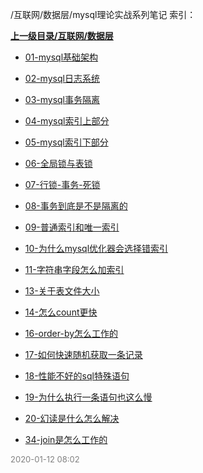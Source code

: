 /互联网/数据层/mysql理论实战系列笔记 索引：


**[上一级目录/互联网/数据层](/互联网/数据层/index.md)**

- [01-mysql基础架构](/互联网/数据层/mysql理论实战系列笔记/01-mysql基础架构.md)

- [02-mysql日志系统](/互联网/数据层/mysql理论实战系列笔记/02-mysql日志系统.md)

- [03-mysql事务隔离](/互联网/数据层/mysql理论实战系列笔记/03-mysql事务隔离.md)

- [04-mysql索引上部分](/互联网/数据层/mysql理论实战系列笔记/04-mysql索引上部分.md)

- [05-mysql索引下部分](/互联网/数据层/mysql理论实战系列笔记/05-mysql索引下部分.md)

- [06-全局锁与表锁](/互联网/数据层/mysql理论实战系列笔记/06-全局锁与表锁.md)

- [07-行锁-事务-死锁](/互联网/数据层/mysql理论实战系列笔记/07-行锁-事务-死锁.md)

- [08-事务到底是不是隔离的](/互联网/数据层/mysql理论实战系列笔记/08-事务到底是不是隔离的.md)

- [09-普通索引和唯一索引](/互联网/数据层/mysql理论实战系列笔记/09-普通索引和唯一索引.md)

- [10-为什么mysql优化器会选择错索引](/互联网/数据层/mysql理论实战系列笔记/10-为什么mysql优化器会选择错索引.md)

- [11-字符串字段怎么加索引](/互联网/数据层/mysql理论实战系列笔记/11-字符串字段怎么加索引.md)

- [13-关于表文件大小](/互联网/数据层/mysql理论实战系列笔记/13-关于表文件大小.md)

- [14-怎么count更快](/互联网/数据层/mysql理论实战系列笔记/14-怎么count更快.md)

- [16-order-by怎么工作的](/互联网/数据层/mysql理论实战系列笔记/16-order-by怎么工作的.md)

- [17-如何快速随机获取一条记录](/互联网/数据层/mysql理论实战系列笔记/17-如何快速随机获取一条记录.md)

- [18-性能不好的sql特殊语句](/互联网/数据层/mysql理论实战系列笔记/18-性能不好的sql特殊语句.md)

- [19-为什么执行一条语句也这么慢](/互联网/数据层/mysql理论实战系列笔记/19-为什么执行一条语句也这么慢.md)

- [20-幻读是什么怎么解决](/互联网/数据层/mysql理论实战系列笔记/20-幻读是什么怎么解决.md)

- [34-join是怎么工作的](/互联网/数据层/mysql理论实战系列笔记/34-join是怎么工作的.md)


<font size=2 color='grey'> 2020-01-12 08:02 </font>
